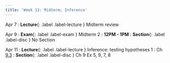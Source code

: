 ```yaml
---
title: 'Week 12: Midterm; Inference'
---
```


Apr 7
: **Lecture**{: .label .label-lecture } Midterm review

Apr 9
: **Exam**{: .label .label-exam } Midterm 2
    : **12PM - 1PM**
: **Section**{: .label .label-disc } No Section

Apr 11
: **Lecture**{: .label .label-lecture } Inference: testing hypotheses 1
    : Ch [9.3](http://stat88.org/textbook/content/Chapter_09/03_Testing_Hypotheses.html)
: **Section**{: .label .label-disc } Ch 9 Ex 5, 9, 7, 8
